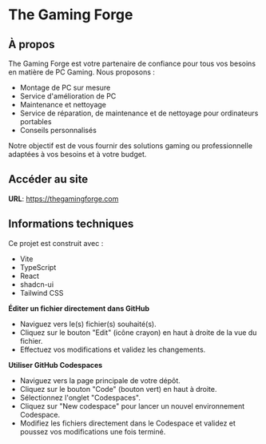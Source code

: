 # The Gaming Forge

## À propos

The Gaming Forge est votre partenaire de confiance pour tous vos besoins en matière de PC Gaming. Nous proposons :

- Montage de PC sur mesure
- Service d'amélioration de PC
- Maintenance et nettoyage
- Service de réparation, de maintenance et de nettoyage pour ordinateurs portables
- Conseils personnalisés

Notre objectif est de vous fournir des solutions gaming ou professionnelle adaptées à vos besoins et à votre budget.

## Accéder au site

**URL**: https://thegamingforge.com

## Informations techniques

Ce projet est construit avec :

- Vite
- TypeScript
- React
- shadcn-ui
- Tailwind CSS

**Éditer un fichier directement dans GitHub**

- Naviguez vers le(s) fichier(s) souhaité(s).
- Cliquez sur le bouton "Edit" (icône crayon) en haut à droite de la vue du fichier.
- Effectuez vos modifications et validez les changements.

**Utiliser GitHub Codespaces**

- Naviguez vers la page principale de votre dépôt.
- Cliquez sur le bouton "Code" (bouton vert) en haut à droite.
- Sélectionnez l'onglet "Codespaces".
- Cliquez sur "New codespace" pour lancer un nouvel environnement Codespace.
- Modifiez les fichiers directement dans le Codespace et validez et poussez vos modifications une fois terminé.
